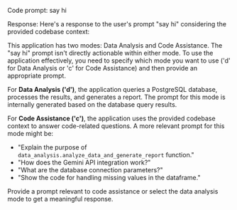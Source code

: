 Code prompt:
say hi

Response:
Here's a response to the user's prompt "say hi" considering the provided codebase context:

This application has two modes:  Data Analysis and Code Assistance.  The "say hi" prompt isn't directly actionable within either mode.  To use the application effectively, you need to specify which mode you want to use ('d' for Data Analysis or 'c' for Code Assistance) and then provide an appropriate prompt.

For **Data Analysis ('d')**, the application queries a PostgreSQL database, processes the results, and generates a report.  The prompt for this mode is internally generated based on the database query results.

For **Code Assistance ('c')**,  the application uses the provided codebase context to answer code-related questions. A more relevant prompt for this mode might be:

* "Explain the purpose of `data_analysis.analyze_data_and_generate_report` function."
* "How does the Gemini API integration work?"
* "What are the database connection parameters?"
* "Show the code for handling missing values in the dataframe."

Provide a prompt relevant to code assistance or select the data analysis mode to get a meaningful response.
